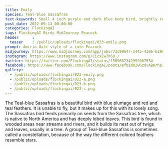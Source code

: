 ```yaml
---
title: Emily
species: Teal-blue Sassafras
text-keywords: Small 4 inch purple and dark blue body bird, brightly red and teal colored back feathers. primary diet consists of seeds, very beautiful song, makes nests under shrubs, can not fly but can glide, lays 10 eggs every 6 months, unique mating dance
post_date: 2022-09-13 00:00:00
categories: FlockingAI
tags: FlockingAI Birds MidJourney Peacock
header      :
  teaser    : /public/uploads/flockingai/023-emily.png
prompt: Amiria Gale style of a cute Peacock
midjourney: https://www.midjourney.com/app/jobs/73c99647-5445-4306-b29d-bb3b5e879b96
instagram: https://www.instagram.com/p/CicxEw7h68_/
twitter: https://twitter.com/FlockingAI/status/1569687342952087554
facebook: https://www.facebook.com/FlockingAI/posts/pfbid02wGzdvABKrhs7oDThxecAjjDgnUxLtFYrhtK5bHRKFWcP4niUX49DEoemyNVDSwb2l
gallery: 
  - /public/uploads/flockingai/023-emily.png
  - /public/uploads/flockingai/023-a.png
  - /public/uploads/flockingai/023-b.png
  - /public/uploads/flockingai/023-c.png
---
```


The Teal-blue Sassafras is a beautiful bird with blue plumage and red and teal feathers. It is unable to fly, but it makes up for this with its lovely song. The Sassafras bird feeds primarily on seeds from the Sassafras tree, which is native to North America and has deeply lobed leaves. This bird is found in wooded areas near streams and rivers, and it builds its nest out of twigs and leaves, usually in a tree. A group of Teal-blue Sassafras is sometimes called a constellation, because of the way the different colored feathers resemble stars.
